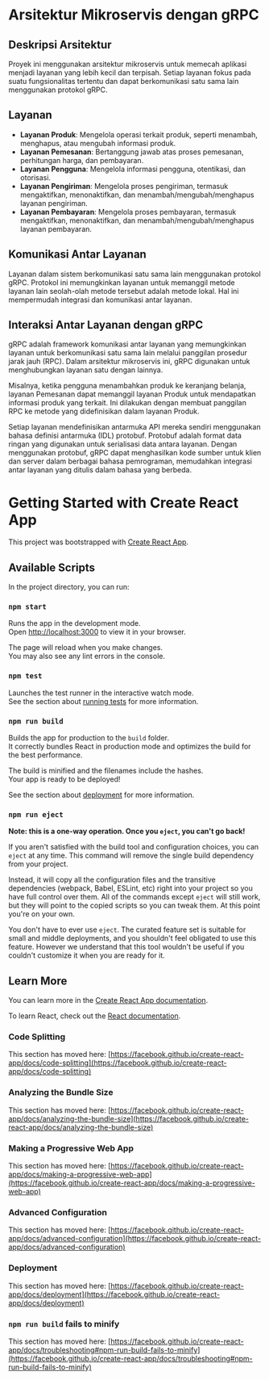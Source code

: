 # Arsitektur Mikroservis dengan gRPC

## Deskripsi Arsitektur

Proyek ini menggunakan arsitektur mikroservis untuk memecah aplikasi menjadi layanan yang lebih kecil dan terpisah. Setiap layanan fokus pada suatu fungsionalitas tertentu dan dapat berkomunikasi satu sama lain menggunakan protokol gRPC.

## Layanan

- **Layanan Produk**: Mengelola operasi terkait produk, seperti menambah, menghapus, atau mengubah informasi produk.
- **Layanan Pemesanan**: Bertanggung jawab atas proses pemesanan, perhitungan harga, dan pembayaran.
- **Layanan Pengguna**: Mengelola informasi pengguna, otentikasi, dan otorisasi.
- **Layanan Pengiriman**: Mengelola proses pengiriman, termasuk mengaktifkan, menonaktifkan, dan menambah/mengubah/menghapus layanan pengiriman.
- **Layanan Pembayaran**: Mengelola proses pembayaran, termasuk mengaktifkan, menonaktifkan, dan menambah/mengubah/menghapus layanan pembayaran.

## Komunikasi Antar Layanan

Layanan dalam sistem berkomunikasi satu sama lain menggunakan protokol gRPC. Protokol ini memungkinkan layanan untuk memanggil metode layanan lain seolah-olah metode tersebut adalah metode lokal. Hal ini mempermudah integrasi dan komunikasi antar layanan.

## Interaksi Antar Layanan dengan gRPC

gRPC adalah framework komunikasi antar layanan yang memungkinkan layanan untuk berkomunikasi satu sama lain melalui panggilan prosedur jarak jauh (RPC). Dalam arsitektur mikroservis ini, gRPC digunakan untuk menghubungkan layanan satu dengan lainnya.

Misalnya, ketika pengguna menambahkan produk ke keranjang belanja, layanan Pemesanan dapat memanggil layanan Produk untuk mendapatkan informasi produk yang terkait. Ini dilakukan dengan membuat panggilan RPC ke metode yang didefinisikan dalam layanan Produk.

Setiap layanan mendefinisikan antarmuka API mereka sendiri menggunakan bahasa definisi antarmuka (IDL) protobuf. Protobuf adalah format data ringan yang digunakan untuk serialisasi data antara layanan. Dengan menggunakan protobuf, gRPC dapat menghasilkan kode sumber untuk klien dan server dalam berbagai bahasa pemrograman, memudahkan integrasi antar layanan yang ditulis dalam bahasa yang berbeda.


# Getting Started with Create React App

This project was bootstrapped with [Create React App](https://github.com/facebook/create-react-app).

## Available Scripts

In the project directory, you can run:

### `npm start`

Runs the app in the development mode.\
Open [http://localhost:3000](http://localhost:3000) to view it in your browser.

The page will reload when you make changes.\
You may also see any lint errors in the console.

### `npm test`

Launches the test runner in the interactive watch mode.\
See the section about [running tests](https://facebook.github.io/create-react-app/docs/running-tests) for more information.

### `npm run build`

Builds the app for production to the `build` folder.\
It correctly bundles React in production mode and optimizes the build for the best performance.

The build is minified and the filenames include the hashes.\
Your app is ready to be deployed!

See the section about [deployment](https://facebook.github.io/create-react-app/docs/deployment) for more information.

### `npm run eject`

**Note: this is a one-way operation. Once you `eject`, you can't go back!**

If you aren't satisfied with the build tool and configuration choices, you can `eject` at any time. This command will remove the single build dependency from your project.

Instead, it will copy all the configuration files and the transitive dependencies (webpack, Babel, ESLint, etc) right into your project so you have full control over them. All of the commands except `eject` will still work, but they will point to the copied scripts so you can tweak them. At this point you're on your own.

You don't have to ever use `eject`. The curated feature set is suitable for small and middle deployments, and you shouldn't feel obligated to use this feature. However we understand that this tool wouldn't be useful if you couldn't customize it when you are ready for it.

## Learn More

You can learn more in the [Create React App documentation](https://facebook.github.io/create-react-app/docs/getting-started).

To learn React, check out the [React documentation](https://reactjs.org/).

### Code Splitting

This section has moved here: [https://facebook.github.io/create-react-app/docs/code-splitting](https://facebook.github.io/create-react-app/docs/code-splitting)

### Analyzing the Bundle Size

This section has moved here: [https://facebook.github.io/create-react-app/docs/analyzing-the-bundle-size](https://facebook.github.io/create-react-app/docs/analyzing-the-bundle-size)

### Making a Progressive Web App

This section has moved here: [https://facebook.github.io/create-react-app/docs/making-a-progressive-web-app](https://facebook.github.io/create-react-app/docs/making-a-progressive-web-app)

### Advanced Configuration

This section has moved here: [https://facebook.github.io/create-react-app/docs/advanced-configuration](https://facebook.github.io/create-react-app/docs/advanced-configuration)

### Deployment

This section has moved here: [https://facebook.github.io/create-react-app/docs/deployment](https://facebook.github.io/create-react-app/docs/deployment)

### `npm run build` fails to minify

This section has moved here: [https://facebook.github.io/create-react-app/docs/troubleshooting#npm-run-build-fails-to-minify](https://facebook.github.io/create-react-app/docs/troubleshooting#npm-run-build-fails-to-minify)
